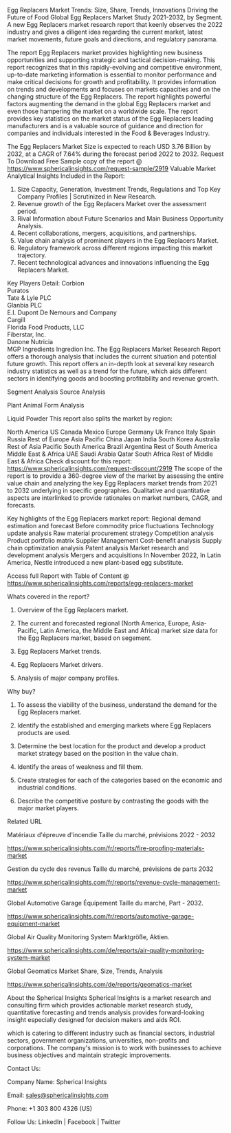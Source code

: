 Egg Replacers Market Trends: Size, Share, Trends, Innovations Driving the Future of Food
Global Egg Replacers Market Study 2021-2032, by Segment. A new Egg Replacers market research report that keenly observes the 2022 industry and gives a diligent idea regarding the current market, latest market movements, future goals and directions, and regulatory panorama.

The report Egg Replacers market provides highlighting new business opportunities and supporting strategic and tactical decision-making. This report recognizes that in this rapidly-evolving and competitive environment, up-to-date marketing information is essential to monitor performance and make critical decisions for growth and profitability. It provides information on trends and developments and focuses on markets capacities and on the changing structure of the Egg Replacers. The report highlights powerful factors augmenting the demand in the global Egg Replacers market and even those hampering the market on a worldwide scale. The report provides key statistics on the market status of the Egg Replacers leading manufacturers and is a valuable source of guidance and direction for companies and individuals interested in the Food & Beverages Industry.

The Egg Replacers Market Size is expected to reach USD 3.76 Billion by 2032, at a CAGR of 7.64% during the forecast period 2022 to 2032.
Request To Download Free Sample copy of the report @ https://www.sphericalinsights.com/request-sample/2919
Valuable Market Analytical Insights Included in the Report:

1. Size Capacity, Generation, Investment Trends, Regulations and Top Key Company Profiles | Scrutinized in New Research.
2. Revenue growth of the Egg Replacers Market over the assessment period.
3. Rival Information about Future Scenarios and Main Business Opportunity Analysis.
4. Recent collaborations, mergers, acquisitions, and partnerships.
5. Value chain analysis of prominent players in the Egg Replacers Market.
6. Regulatory framework across different regions impacting this market trajectory.
7. Recent technological advances and innovations influencing the Egg Replacers Market.

Key Players Detail:
Corbion                       
Puratos                       
Tate & Lyle PLC                        
Glanbia PLC                               
E.I. Dupont De Nemours and Company                          
Cargill     
Florida Food Products, LLC                  
Fiberstar, Inc.                           
Danone Nutricia                      
MGP Ingredients
Ingredion Inc.
The Egg Replacers Market Research Report offers a thorough analysis that includes the current situation and potential future growth. This report offers an in-depth look at several key research industry statistics as well as a trend for the future, which aids different sectors in identifying goods and boosting profitability and revenue growth.

Segment Analysis
Source Analysis

Plant
Animal
 Form Analysis

Liquid
Powder
This report also splits the market by region:

North America
US
Canada
Mexico
Europe
Germany
Uk
France
Italy
Spain
Russia
Rest of Europe
Asia Pacific
China
Japan
India
South Korea
Australia
Rest of Asia Pacific
South America
Brazil
Argentina
Rest of South America
Middle East & Africa
UAE
Saudi Arabia
Qatar
South Africa
Rest of Middle East & Africa
Check discount for this report: https://www.sphericalinsights.com/request-discount/2919
The scope of the report is to provide a 360-degree view of the market by assessing the entire value chain and analyzing the key Egg Replacers market trends from 2021 to 2032 underlying in specific geographies. Qualitative and quantitative aspects are interlinked to provide rationales on market numbers, CAGR, and forecasts.

Key highlights of the Egg Replacers market report:
Regional demand estimation and forecast
Before commodity price fluctuations
Technology update analysis
Raw material procurement strategy
Competition analysis
Product portfolio matrix
Supplier Management
Cost-benefit analysis
Supply chain optimization analysis
Patent analysis
Market research and development analysis
Mergers and acquisitions
In November 2022, In Latin America, Nestle introduced a new plant-based egg substitute.

Access full Report with Table of Content @ https://www.sphericalinsights.com/reports/egg-replacers-market
 
Whats covered in the report?
1. Overview of the Egg Replacers market.

2. The current and forecasted regional (North America, Europe, Asia-Pacific, Latin America, the Middle East and Africa) market size data for the Egg Replacers market, based on segement.

3. Egg Replacers Market trends.

4. Egg Replacers Market drivers.

5. Analysis of major company profiles.

 
Why buy?
1. To assess the viability of the business, understand the demand for the Egg Replacers market.

2. Identify the established and emerging markets where Egg Replacers products are used.

3. Determine the best location for the product and develop a product market strategy based on the position in the value chain.

4. Identify the areas of weakness and fill them.

5. Create strategies for each of the categories based on the economic and industrial conditions.

6. Describe the competitive posture by contrasting the goods with the major market players.

 
 

Related URL

Matériaux d'épreuve d'incendie Taille du marché, prévisions 2022 - 2032

https://www.sphericalinsights.com/fr/reports/fire-proofing-materials-market

 

Gestion du cycle des revenus Taille du marché, prévisions de parts 2032

https://www.sphericalinsights.com/fr/reports/revenue-cycle-management-market

 

Global Automotive Garage Équipement Taille du marché, Part - 2032.

https://www.sphericalinsights.com/fr/reports/automotive-garage-equipment-market

 

Global Air Quality Monitoring System Marktgröße, Aktien.

https://www.sphericalinsights.com/de/reports/air-quality-monitoring-system-market

 

Global Geomatics Market Share, Size, Trends, Analysis

https://www.sphericalinsights.com/de/reports/geomatics-market

 

About the Spherical Insights
Spherical Insights is a market research and consulting firm which provides actionable market research study, quantitative forecasting and trends analysis provides forward-looking insight especially designed for decision makers and aids ROI.

which is catering to different industry such as financial sectors, industrial sectors, government organizations, universities, non-profits and corporations. The company's mission is to work with businesses to achieve business objectives and maintain strategic improvements.

Contact Us:

Company Name: Spherical Insights

Email: sales@sphericalinsights.com

Phone: +1 303 800 4326 (US)

Follow Us: LinkedIn | Facebook | Twitter
